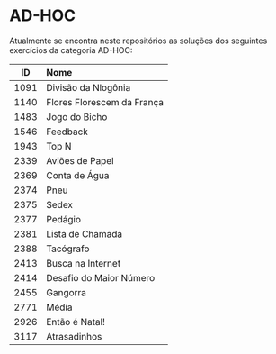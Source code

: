 # AD-HOC
Atualmente se encontra neste repositórios as soluções dos seguintes exercícios da categoria AD-HOC:

| ID | Nome |
|:---:|:---|
| 1091 | Divisão da Nlogônia |
| 1140 | Flores Florescem da França |
| 1483 | Jogo do Bicho |
| 1546 | Feedback |
| 1943 | Top N |
| 2339 | Aviões de Papel |
| 2369 | Conta de Água |
| 2374 | Pneu |
| 2375 | Sedex |
| 2377 | Pedágio |
| 2381 | Lista de Chamada |
| 2388 | Tacógrafo |
| 2413 | Busca na Internet |
| 2414 | Desafio do Maior Número |
| 2455 | Gangorra |
| 2771 | Média |
| 2926 | Então é Natal! |
| 3117 | Atrasadinhos |
